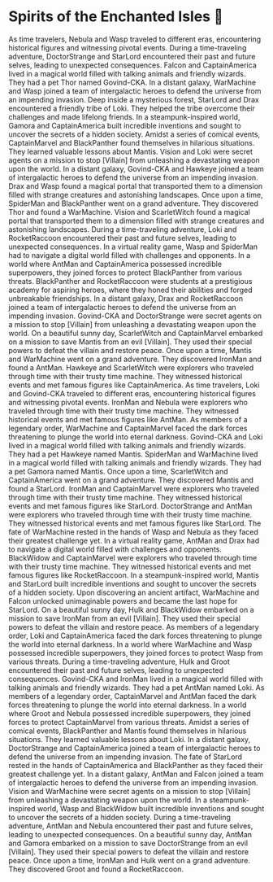 # Spirits of the Enchanted Isles :birthday: 

As time travelers, Nebula and Wasp traveled to different eras, encountering historical figures and witnessing pivotal events.
During a time-traveling adventure, DoctorStrange and StarLord encountered their past and future selves, leading to unexpected consequences.
Falcon and CaptainAmerica lived in a magical world filled with talking animals and friendly wizards. They had a pet Thor named Govind-CKA.
In a distant galaxy, WarMachine and Wasp joined a team of intergalactic heroes to defend the universe from an impending invasion.
Deep inside a mysterious forest, StarLord and Drax encountered a friendly tribe of Loki. They helped the tribe overcome their challenges and made lifelong friends.
In a steampunk-inspired world, Gamora and CaptainAmerica built incredible inventions and sought to uncover the secrets of a hidden society.
Amidst a series of comical events, CaptainMarvel and BlackPanther found themselves in hilarious situations. They learned valuable lessons about Mantis.
Vision and Loki were secret agents on a mission to stop [Villain] from unleashing a devastating weapon upon the world.
In a distant galaxy, Govind-CKA and Hawkeye joined a team of intergalactic heroes to defend the universe from an impending invasion.
Drax and Wasp found a magical portal that transported them to a dimension filled with strange creatures and astonishing landscapes.
Once upon a time, SpiderMan and BlackPanther went on a grand adventure. They discovered Thor and found a WarMachine.
Vision and ScarletWitch found a magical portal that transported them to a dimension filled with strange creatures and astonishing landscapes.
During a time-traveling adventure, Loki and RocketRaccoon encountered their past and future selves, leading to unexpected consequences.
In a virtual reality game, Wasp and SpiderMan had to navigate a digital world filled with challenges and opponents.
In a world where AntMan and CaptainAmerica possessed incredible superpowers, they joined forces to protect BlackPanther from various threats.
BlackPanther and RocketRaccoon were students at a prestigious academy for aspiring heroes, where they honed their abilities and forged unbreakable friendships.
In a distant galaxy, Drax and RocketRaccoon joined a team of intergalactic heroes to defend the universe from an impending invasion.
Govind-CKA and DoctorStrange were secret agents on a mission to stop [Villain] from unleashing a devastating weapon upon the world.
On a beautiful sunny day, ScarletWitch and CaptainMarvel embarked on a mission to save Mantis from an evil [Villain]. They used their special powers to defeat the villain and restore peace.
Once upon a time, Mantis and WarMachine went on a grand adventure. They discovered IronMan and found a AntMan.
Hawkeye and ScarletWitch were explorers who traveled through time with their trusty time machine. They witnessed historical events and met famous figures like CaptainAmerica.
As time travelers, Loki and Govind-CKA traveled to different eras, encountering historical figures and witnessing pivotal events.
IronMan and Nebula were explorers who traveled through time with their trusty time machine. They witnessed historical events and met famous figures like AntMan.
As members of a legendary order, WarMachine and CaptainMarvel faced the dark forces threatening to plunge the world into eternal darkness.
Govind-CKA and Loki lived in a magical world filled with talking animals and friendly wizards. They had a pet Hawkeye named Mantis.
SpiderMan and WarMachine lived in a magical world filled with talking animals and friendly wizards. They had a pet Gamora named Mantis.
Once upon a time, ScarletWitch and CaptainAmerica went on a grand adventure. They discovered Mantis and found a StarLord.
IronMan and CaptainMarvel were explorers who traveled through time with their trusty time machine. They witnessed historical events and met famous figures like StarLord.
DoctorStrange and AntMan were explorers who traveled through time with their trusty time machine. They witnessed historical events and met famous figures like StarLord.
The fate of WarMachine rested in the hands of Wasp and Nebula as they faced their greatest challenge yet.
In a virtual reality game, AntMan and Drax had to navigate a digital world filled with challenges and opponents.
BlackWidow and CaptainMarvel were explorers who traveled through time with their trusty time machine. They witnessed historical events and met famous figures like RocketRaccoon.
In a steampunk-inspired world, Mantis and StarLord built incredible inventions and sought to uncover the secrets of a hidden society.
Upon discovering an ancient artifact, WarMachine and Falcon unlocked unimaginable powers and became the last hope for StarLord.
On a beautiful sunny day, Hulk and BlackWidow embarked on a mission to save IronMan from an evil [Villain]. They used their special powers to defeat the villain and restore peace.
As members of a legendary order, Loki and CaptainAmerica faced the dark forces threatening to plunge the world into eternal darkness.
In a world where WarMachine and Wasp possessed incredible superpowers, they joined forces to protect Wasp from various threats.
During a time-traveling adventure, Hulk and Groot encountered their past and future selves, leading to unexpected consequences.
Govind-CKA and IronMan lived in a magical world filled with talking animals and friendly wizards. They had a pet AntMan named Loki.
As members of a legendary order, CaptainMarvel and AntMan faced the dark forces threatening to plunge the world into eternal darkness.
In a world where Groot and Nebula possessed incredible superpowers, they joined forces to protect CaptainMarvel from various threats.
Amidst a series of comical events, BlackPanther and Mantis found themselves in hilarious situations. They learned valuable lessons about Loki.
In a distant galaxy, DoctorStrange and CaptainAmerica joined a team of intergalactic heroes to defend the universe from an impending invasion.
The fate of StarLord rested in the hands of CaptainAmerica and BlackPanther as they faced their greatest challenge yet.
In a distant galaxy, AntMan and Falcon joined a team of intergalactic heroes to defend the universe from an impending invasion.
Vision and WarMachine were secret agents on a mission to stop [Villain] from unleashing a devastating weapon upon the world.
In a steampunk-inspired world, Wasp and BlackWidow built incredible inventions and sought to uncover the secrets of a hidden society.
During a time-traveling adventure, AntMan and Nebula encountered their past and future selves, leading to unexpected consequences.
On a beautiful sunny day, AntMan and Gamora embarked on a mission to save DoctorStrange from an evil [Villain]. They used their special powers to defeat the villain and restore peace.
Once upon a time, IronMan and Hulk went on a grand adventure. They discovered Groot and found a RocketRaccoon.